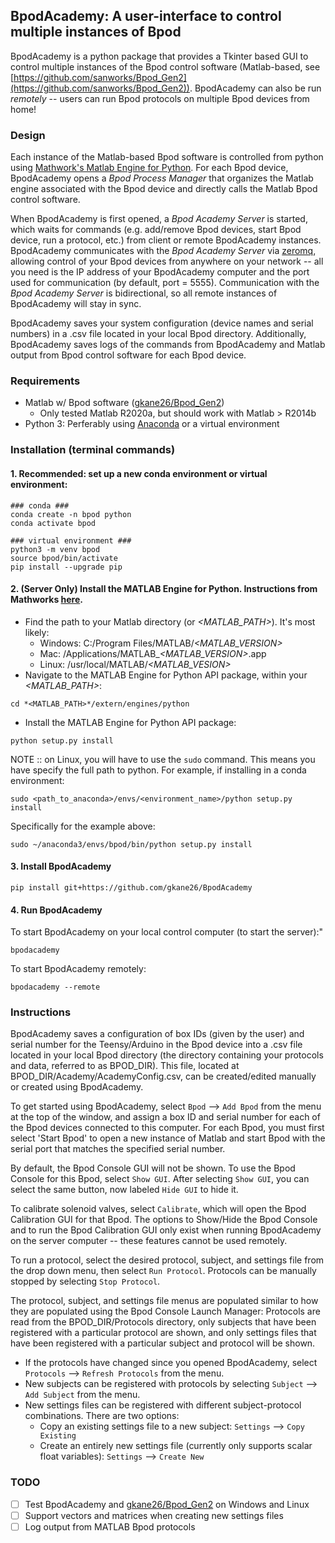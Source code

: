 ## BpodAcademy: A user-interface to control multiple instances of Bpod

BpodAcademy is a python package that provides a Tkinter based GUI to control multiple instances of the Bpod control software (Matlab-based, see [https://github.com/sanworks/Bpod_Gen2](https://github.com/sanworks/Bpod_Gen2)). BpodAcademy can also be run *remotely* -- users can run Bpod protocols on multiple Bpod devices from home!

### Design

Each instance of the Matlab-based Bpod software is controlled from python using [Mathwork's Matlab Engine for Python](https://www.mathworks.com/help/matlab/matlab-engine-for-python.html). For each Bpod device, BpodAcademy opens a *Bpod Process Manager* that organizes the Matlab engine associated with the Bpod device and directly calls the Matlab Bpod control software.

When BpodAcademy is first opened, a *Bpod Academy Server* is started, which waits for commands (e.g. add/remove Bpod devices, start Bpod device, run a protocol, etc.) from client or remote BpodAcademy instances. BpodAcademy communicates with the *Bpod Academy Server* via [zeromq](https://zeromq.org/), allowing control of your Bpod devices from anywhere on your network -- all you need is the IP address of your BpodAcademy computer and the port used for communication (by default, port = 5555). Communication with the *Bpod Academy Server* is bidirectional, so all remote instances of BpodAcademy will stay in sync.

BpodAcademy saves your system configuration (device names and serial numbers) in a .csv file located in your local Bpod directory. Additionally, BpodAcademy saves logs of the commands from BpodAcademy and Matlab output from Bpod control software for each Bpod device.

### Requirements

- Matlab w/ Bpod software ([gkane26/Bpod_Gen2](http://github.com/gkane26/Bpod_Gen2))
  - Only tested Matlab R2020a, but should work with Matlab > R2014b
- Python 3: Perferably using [Anaconda](https://www.anaconda.com/products/individual) or a virtual environment

### Installation (terminal commands)

#### 1. Recommended: set up a new conda environment or virtual environment:

```
### conda ###
conda create -n bpod python
conda activate bpod

### virtual environment ###
python3 -m venv bpod
source bpod/bin/activate
pip install --upgrade pip
```

#### 2. (Server Only) Install the MATLAB Engine for Python. Instructions from Mathworks [here](https://www.mathworks.com/help/matlab/matlab_external/install-the-matlab-engine-for-python.html).

- Find the path to your Matlab directory (or _<MATLAB_PATH>_). It's most likely:
  - Windows: C:/Program Files/MATLAB/_<MATLAB_VERSION>_
  - Mac: /Applications/MATLAB\__<MATLAB_VERSION>_.app
  - Linux: /usr/local/MATLAB/_<MATLAB_VESION>_
- Navigate to the MATLAB Engine for Python API package, within your _<MATLAB_PATH>_:

```
cd *<MATLAB_PATH>*/extern/engines/python
```

- Install the MATLAB Engine for Python API package:

```
python setup.py install
```

NOTE :: on Linux, you will have to use the `sudo` command. This means you have specify the full path to python. For example, if installing in a conda environment:

```
sudo <path_to_anaconda>/envs/<environment_name>/python setup.py install
```

Specifically for the example above:

```
sudo ~/anaconda3/envs/bpod/bin/python setup.py install
```

#### 3. Install BpodAcademy

```
pip install git+https://github.com/gkane26/BpodAcademy
```

#### 4. Run BpodAcademy

To start BpodAcademy on your local control computer (to start the server):"
```
bpodacademy
```

To start BpodAcademy remotely:
```
bpodacademy --remote
```

### Instructions

BpodAcademy saves a configuration of box IDs (given by the user) and serial number for the Teensy/Arduino in the Bpod device into a .csv file located in your local Bpod directory (the directory containing your protocols and data, referred to as BPOD_DIR). This file, located at BPOD_DIR/Academy/AcademyConfig.csv, can be created/edited manually or created using BpodAcademy.

To get started using BpodAcademy, select `Bpod` --> `Add Bpod` from the menu at the top of the window, and assign a box ID and serial number for each of the Bpod devices connected to this computer. For each Bpod, you must first select 'Start Bpod' to open a new instance of Matlab and start Bpod with the serial port that matches the specified serial number.

By default, the Bpod Console GUI will not be shown. To use the Bpod Console for this Bpod, select `Show GUI`. After selecting `Show GUI`, you can select the same button, now labeled `Hide GUI` to hide it.

To calibrate solenoid valves, select `Calibrate`, which will open the Bpod Calibration GUI for that Bpod. The options to Show/Hide the Bpod Console and to run the Bpod Calibration GUI only exist when running BpodAcademy on the server computer -- these features cannot be used remotely.

To run a protocol, select the desired protocol, subject, and settings file from the drop down menu, then select `Run Protocol`. Protocols can be manually stopped by selecting `Stop Protocol`.

The protocol, subject, and settings file menus are populated similar to how they are populated using the Bpod Console Launch Manager: Protocols are read from the BPOD_DIR/Protocols directory, only subjects that have been registered with a particular protocol are shown, and only settings files that have been registered with a particular subject and protocol will be shown.

- If the protocols have changed since you opened BpodAcademy, select `Protocols` --> `Refresh Protocols` from the menu.
- New subjects can be registered with protocols by selecting `Subject` --> `Add Subject` from the menu.
- New settings files can be registered with different subject-protocol combinations. There are two options:
  - Copy an existing settings file to a new subject: `Settings` --> `Copy Existing`
  - Create an entirely new settings file (currently only supports scalar float variables): `Settings` --> `Create New`

### TODO

- [ ] Test BpodAcademy and [gkane26/Bpod_Gen2](http://github.com/gkane26/Bpod_Gen2) on Windows and Linux
- [ ] Support vectors and matrices when creating new settings files
- [ ] Log output from MATLAB Bpod protocols
